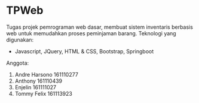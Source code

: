 # TPWeb
Tugas projek pemrograman web dasar, membuat sistem inventaris berbasis web untuk memudahkan proses peminjaman barang.
Teknologi yang digunakan:
  - Javascript, JQuery, HTML & CSS, Bootstrap, Springboot
  
Anggota:
  1. Andre Harsono  161110277
  2. Anthony        161110439
  3. Enjelin        161111027
  4. Tommy Felix    161113923

